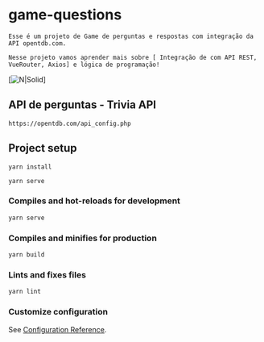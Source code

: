 # game-questions
```
Esse é um projeto de Game de perguntas e respostas com integração da API opentdb.com.

Nesse projeto vamos aprender mais sobre [ Integração de com API REST, VueRouter, Axios] e lógica de programação!
```
[![N|Solid](https://assets.codepen.io/t-1003/internal/avatars/teams/default.png?fit=crop&format=auto&height=150&version=1513627136&width=150)]

## API de perguntas - Trivia API

```
https://opentdb.com/api_config.php
```

## Project setup
```
yarn install
```

```
yarn serve
```

### Compiles and hot-reloads for development
```
yarn serve
```

### Compiles and minifies for production
```
yarn build
```

### Lints and fixes files
```
yarn lint
```

### Customize configuration
See [Configuration Reference](https://cli.vuejs.org/config/).
